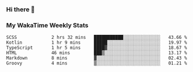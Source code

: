 ### Hi there 👋

<!--
**royschrauwen/royschrauwen** is a ✨ _special_ ✨ repository because its `README.md` (this file) appears on your GitHub profile.

Here are some ideas to get you started:

- 🔭 I’m currently working on ...
- 🌱 I’m currently learning ...
- 👯 I’m looking to collaborate on ...
- 🤔 I’m looking for help with ...
- 💬 Ask me about ...
- 📫 How to reach me: ...
- 😄 Pronouns: ...
- ⚡ Fun fact: ...
-->


### My WakaTime Weekly Stats
<!--START_SECTION:waka-->

```text
SCSS             2 hrs 32 mins   ███████████░░░░░░░░░░░░░░   43.66 %
Kotlin           1 hr 9 mins     █████░░░░░░░░░░░░░░░░░░░░   19.97 %
TypeScript       1 hr 5 mins     ████▓░░░░░░░░░░░░░░░░░░░░   18.67 %
HTML             46 mins         ███▒░░░░░░░░░░░░░░░░░░░░░   13.17 %
Markdown         8 mins          ▓░░░░░░░░░░░░░░░░░░░░░░░░   02.43 %
Groovy           4 mins          ▒░░░░░░░░░░░░░░░░░░░░░░░░   01.21 %
```

<!--END_SECTION:waka-->
